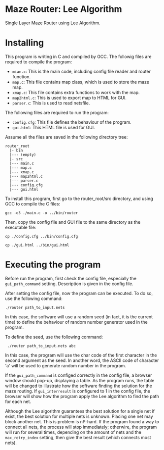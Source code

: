 # Maze Router: Lee Algorithm
 Single Layer Maze Router using Lee Algorithm.

# Installing

This program is writing in C and compiled by GCC. The followig files are required to compile the program:
- ```mian.c```: This is the main code, including config file reader and router function.
- ```map.c```: This file contains map class, which is used to store the maze map.
- ```xmap.c```: This file contains extra functions to work with the map.
- ```map2html.c```: This is used to export map to HTML for GUI.
- ```parser.c```: This is used to read netsfile.

The following files are required to run the program:
- ```config.cfg```: This file defines the behaviour of the program.
- ```gui.html```: This HTML file is used for GUI.

Assume all the files are saved in the following directory tree:
```
router_root
  |- bin
  |--- (empty)
  |- src
  |--- main.c
  |--- map.c
  |--- xmap.c
  |--- map2html.c
  |--- parser.c
  |--- config.cfg
  |--- gui.html
```

To install this program, first go to the router_root/src directory, and using GCC to compile the C files:

```gcc -o3 ./main.c -o ../bin/router```
 
Then, copy the config file and GUI file to the same directory as the executable file:

```cp ./config.cfg ../bin/config.cfg```

```cp ./gui.html ../bin/gui.html```

# Executing the program
Before run the program, first check the config file, especially the ```gui_path_command``` setting. Description is given in the config file.

After setting the config file, now the program can be executed. To do so, use the following command:

```./router path_to_input.nets```

In this case, the software will use a random seed (in fact, it is the current time) to define the behaviour of random number generator used in the program.

To define the seed, use the following command:

``` ./router path_to_input.nets abc```

In this case, the program will use the char code of the first character in the second argument as the seed. In another word, the ASCII code of character 'a' will be used to generate random number in the program.

If the ```gui_path_command``` is configed correctly in the config file, a browser window should pop-up, displaying a table. As the program runs, the table will be changed to illustrate how the software finding the solution for the maze routing. If ```gui_interresult``` is configured to 1 in the config file, the browser will show how the program apply the Lee algorithm to find the path for each net.

Although the Lee algorithm guarantees the best solution for a single net if exist, the best solution for multiple nets is unknown. Placing one net may block another net. This is problem is nP-hard. If the program found a way to connect all nets, the process will stop immediately; otherwire, the program will run for several times, depending on the amount of nets and the ```max_retry_index``` setting, then give the best result (which connects most nets).
